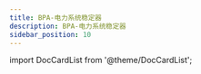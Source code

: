 ```yaml
---
title: BPA-电力系统稳定器
description: BPA-电力系统稳定器
sidebar_position: 10
---
```


import DocCardList from '@theme/DocCardList';

<DocCardList />